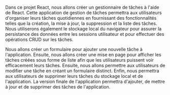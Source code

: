 Dans ce projet React, nous allons créer un gestionnaire de tâches à l'aide de React. Cette application de gestion de tâches permettra aux utilisateurs d'organiser leurs tâches quotidiennes en fournissant des fonctionnalités telles que la création, la mise à jour, la suppression et la liste des tâches. Nous utiliserons également le stockage local du navigateur pour assurer la persistance des données entre les sessions utilisateur et pour effectuer des opérations CRUD sur les tâches.

Nous allons créer un formulaire pour ajouter une nouvelle tâche à l'application. Ensuite, nous allons créer une mise en page pour afficher les tâches créées sous forme de liste afin que les utilisateurs puissent voir efficacement leurs tâches. Ensuite, nous allons permettre aux utilisateurs de modifier une tâche en créant un formulaire distinct. Enfin, nous permettra aux utilisateurs de supprimer leurs tâches du stockage local et de l'application. La version finale de l'application permettra d'ajouter, de mettre à jour et de supprimer des tâches de l'application.
